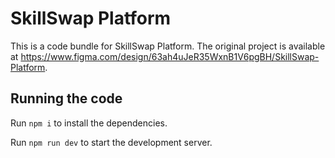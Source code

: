 
  # SkillSwap Platform

  This is a code bundle for SkillSwap Platform. The original project is available at https://www.figma.com/design/63ah4uJeR35WxnB1V6pgBH/SkillSwap-Platform.

  ## Running the code

  Run `npm i` to install the dependencies.

  Run `npm run dev` to start the development server.
  